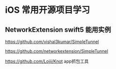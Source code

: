 # iOS 常用开源项目学习

## NetworkExtension swift5 能用实例

https://github.com/vishal3kumar/SimpleTunnel

https://github.com/networkextension/SimpleTunnel

https://github.com/Lojii/Knot app抓包工具
